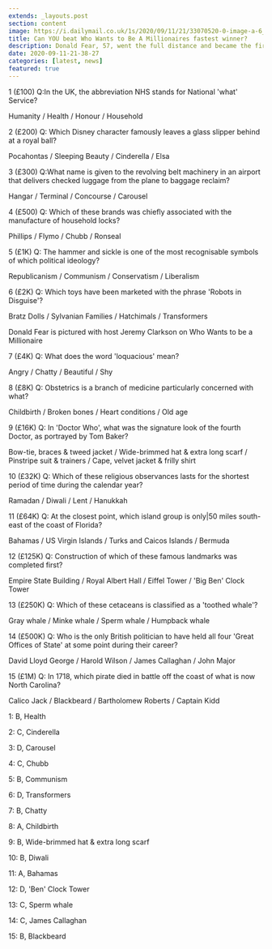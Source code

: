 ```yaml
---
extends: _layouts.post
section: content
image: https://i.dailymail.co.uk/1s/2020/09/11/21/33070520-0-image-a-6_1599855053561.jpg 
title: Can YOU beat Who Wants to Be A Millionaires fastest winner? 
description: Donald Fear, 57, went the full distance and became the first jackpot winner on Who Wants To Be A Millionaire? in 14 years. 
date: 2020-09-11-21-38-27 
categories: [latest, news] 
featured: true 
--- 
```

1 (£100) Q:In the UK, the abbreviation NHS stands for National 'what' Service?

Humanity / Health / Honour / Household

2 (£200) Q: Which Disney character famously leaves a glass slipper behind at a royal ball?

Pocahontas / Sleeping Beauty / Cinderella / Elsa

3 (£300) Q:What name is given to the revolving belt machinery in an airport that delivers checked luggage from the plane to baggage reclaim?

Hangar / Terminal / Concourse / Carousel

4 (£500) Q: Which of these brands was chiefly associated with the manufacture of household locks?

Phillips / Flymo / Chubb / Ronseal

5 (£1K) Q: The hammer and sickle is one of the most recognisable symbols of which political ideology?

Republicanism / Communism / Conservatism / Liberalism

6 (£2K) Q: Which toys have been marketed with the phrase 'Robots in Disguise'?

Bratz Dolls / Sylvanian Families / Hatchimals / Transformers

Donald Fear is pictured with host Jeremy Clarkson on Who Wants to be a Millionaire 

7 (£4K) Q: What does the word 'loquacious' mean?

 Angry / Chatty / Beautiful / Shy

8 (£8K) Q: Obstetrics is a branch of medicine particularly concerned with what?

Childbirth / Broken bones / Heart conditions / Old age

9 (£16K) Q: In 'Doctor Who', what was the signature look of the fourth Doctor, as portrayed by Tom Baker?

Bow-tie, braces & tweed jacket / Wide-brimmed hat & extra long scarf / Pinstripe suit & trainers / Cape, velvet jacket & frilly shirt

10 (£32K) Q: Which of these religious observances lasts for the shortest period of time during the calendar year?

Ramadan / Diwali / Lent / Hanukkah

11 (£64K) Q: At the closest point, which island group is only|50 miles south-east of the coast of Florida?

Bahamas / US Virgin Islands / Turks and Caicos Islands / Bermuda

12 (£125K) Q: Construction of which of these famous landmarks was completed first?

Empire State Building / Royal Albert Hall / Eiffel Tower / 'Big Ben' Clock Tower

13 (£250K) Q: Which of these cetaceans is classified as a 'toothed whale'?

Gray whale / Minke whale / Sperm whale / Humpback whale

14 (£500K) Q: Who is the only British politician to have held all four 'Great Offices of State' at some point during their career?

David Lloyd George / Harold Wilson / James Callaghan / John Major

15 (£1M) Q: In 1718, which pirate died in battle off the coast of what is now North Carolina?

Calico Jack / Blackbeard / Bartholomew Roberts / Captain Kidd





1: B, Health

2: C, Cinderella 

3: D, Carousel 

4: C, Chubb 

5: B, Communism

6: D, Transformers

7: B, Chatty 

8: A, Childbirth 

9: B, Wide-brimmed hat & extra long scarf 

10: B, Diwali 

11: A, Bahamas 

12: D, 'Ben' Clock Tower 

13: C, Sperm whale 

14: C, James Callaghan 

15: B, Blackbeard 

